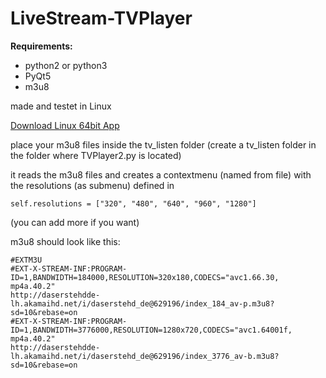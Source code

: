 # LiveStream-TVPlayer

__Requirements:__

- python2 or python3
- PyQt5
- m3u8

made and testet in Linux

[Download Linux 64bit App](https://mega.nz/#!7D4VyYbD!eojB6jWi2P0YD6tvGeRolhdjf0L2PZDfITaA_zrve2Q)

place your m3u8 files inside the tv_listen folder
(create a tv_listen folder in the folder where TVPlayer2.py is located)

it reads the m3u8 files and creates a contextmenu (named from file) with the resolutions (as submenu) defined in

    self.resolutions = ["320", "480", "640", "960", "1280"]

(you can add more if you want)

m3u8 should look like this:

    #EXTM3U
    #EXT-X-STREAM-INF:PROGRAM-ID=1,BANDWIDTH=184000,RESOLUTION=320x180,CODECS="avc1.66.30, mp4a.40.2"
    http://daserstehdde-lh.akamaihd.net/i/daserstehd_de@629196/index_184_av-p.m3u8?sd=10&rebase=on
    #EXT-X-STREAM-INF:PROGRAM-ID=1,BANDWIDTH=3776000,RESOLUTION=1280x720,CODECS="avc1.64001f, mp4a.40.2"
    http://daserstehdde-lh.akamaihd.net/i/daserstehd_de@629196/index_3776_av-b.m3u8?sd=10&rebase=on

